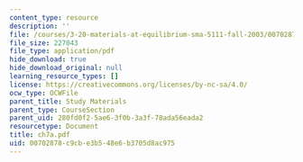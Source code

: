 ```yaml
---
content_type: resource
description: ''
file: /courses/3-20-materials-at-equilibrium-sma-5111-fall-2003/00702878c9cbe3b548e6b3705d8ac975_ch7a.pdf
file_size: 227043
file_type: application/pdf
hide_download: true
hide_download_original: null
learning_resource_types: []
license: https://creativecommons.org/licenses/by-nc-sa/4.0/
ocw_type: OCWFile
parent_title: Study Materials
parent_type: CourseSection
parent_uid: 280fd0f2-5ae6-3f0b-3a3f-78ada56eada2
resourcetype: Document
title: ch7a.pdf
uid: 00702878-c9cb-e3b5-48e6-b3705d8ac975
---
```


